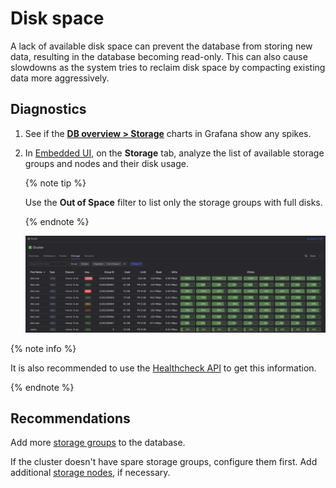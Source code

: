 # Disk space

A lack of available disk space can prevent the database from storing new data, resulting in the database becoming read-only. This can also cause slowdowns as the system tries to reclaim disk space by compacting existing data more aggressively.

## Diagnostics

1. See if the **[DB overview > Storage](../../../../reference/observability/metrics/grafana-dashboards.md#dboverview)** charts in Grafana show any spikes.

1. In [Embedded UI](../../../../reference/embedded-ui/index.md), on the **Storage** tab, analyze the list of available storage groups and nodes and their disk usage.

    {% note tip %}

    Use the **Out of Space** filter to list only the storage groups with full disks.

    {% endnote %}

    ![](_assets/storage-groups-disk-space.png)

{% note info %}

It is also recommended to use the [Healthcheck API](../../../../reference/ydb-sdk/health-check-api.md) to get this information.

{% endnote %}

## Recommendations

Add more [storage groups](../../../../concepts/glossary.md#storage-group) to the database.

If the cluster doesn't have spare storage groups, configure them first. Add additional [storage nodes](../../../../concepts/glossary.md#storage-node), if necessary.
